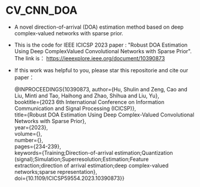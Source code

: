# CV_CNN_DOA
- A novel direction-of-arrival (DOA) estimation method based on deep complex-valued networks with sparse prior.

- This is the code for IEEE ICICSP 2023 paper : "Robust DOA Estimation Using Deep ComplexValued Convolutional Networks with Sparse Prior". The link is： https://ieeexplore.ieee.org/document/10390873
- If this work was helpful to you, please star this  repositorie and cite our paper：

  @INPROCEEDINGS{10390873,
  author={Hu, Shulin and Zeng, Cao and Liu, Minti and Tao, Haihong and Zhao, Shihua and Liu, Yu},  
  booktitle={2023 6th International Conference on Information Communication and Signal Processing (ICICSP)},  
  title={Robust DOA Estimation Using Deep Complex-Valued Convolutional Networks with Sparse Prior},  
  year={2023},  
  volume={},  
  number={},  
  pages={234-239},  
  keywords={Training;Direction-of-arrival estimation;Quantization (signal);Simulation;Superresolution;Estimation;Feature extraction;direction of arrival estimation;deep complex-valued networks;sparse representation},  
  doi={10.1109/ICICSP59554.2023.10390873}}  


